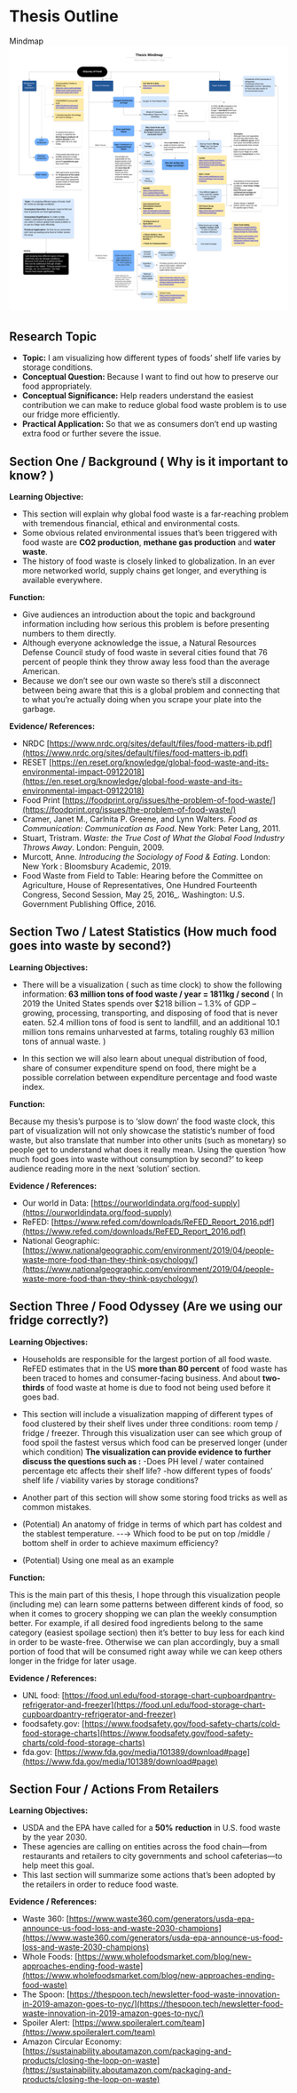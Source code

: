 # Thesis Outline

Mindmap
![](mindmap.png)


## **Research Topic**

-   **Topic:** I am visualizing how different types of foods’ shelf life varies by storage conditions.
-   **Conceptual Question:** Because I want to find out how to preserve our food appropriately.
-   **Conceptual Significance:** Help readers understand the easiest contribution we can make to reduce global food waste problem is to use our fridge more efficiently.
-   **Practical Application:** So that we as consumers don’t end up wasting extra food or further severe the issue.


## **Section One / Background ( Why is it important to know? )**

**Learning Objective:**

-   This section will explain why global food waste is a far-reaching problem with tremendous financial, ethical and environmental costs.
-   Some obvious related environmental issues that’s been triggered with food waste are **CO2 production**, **methane gas production** and **water waste**.
-   The history of food waste is closely linked to globalization. In an ever more networked world, supply chains get longer, and everything is available everywhere.

**Function:**

-   Give audiences an introduction about the topic and background information including how serious this problem is before presenting numbers to them directly.
-   Although everyone acknowledge the issue, a Natural Resources Defense Council study of food waste in several cities found that 76 percent of people think they throw away less food than the average American.
-   Because we don’t see our own waste so there’s still a disconnect between being aware that this is a global problem and connecting that to what you’re actually doing when you scrape your plate into the garbage.


**Evidence/ References:**

-   NRDC [https://www.nrdc.org/sites/default/files/food-matters-ib.pdf](https://www.nrdc.org/sites/default/files/food-matters-ib.pdf)
-   RESET [https://en.reset.org/knowledge/global-food-waste-and-its-environmental-impact-09122018](https://en.reset.org/knowledge/global-food-waste-and-its-environmental-impact-09122018)
-   Food Print [https://foodprint.org/issues/the-problem-of-food-waste/](https://foodprint.org/issues/the-problem-of-food-waste/)
-   Cramer, Janet M., Carlnita P. Greene, and Lynn Walters. _Food as Communication: Communication as Food_. New York: Peter Lang, 2011.
-   Stuart, Tristram. _Waste: the True Cost of What the Global Food Industry Throws Away_. London: Penguin, 2009.
-   Murcott, Anne. _Introducing the Sociology of Food & Eating_. London: New York : Bloomsbury Academic, 2019.
-   Food Waste from Field to Table: Hearing before the Committee on Agriculture, House of Representatives, One Hundred Fourteenth Congress, Second Session, May 25, 2016_. Washington: U.S. Government Publishing Office, 2016.


## **Section Two / Latest Statistics (How much food goes into waste by second?)**

**Learning Objectives:**

-   There will be a visualization ( such as time clock) to show the following information:
**63 million tons of food waste / year = 1811kg / second**
( In 2019 the United States spends over $218 billion – 1.3% of GDP – growing, processing, transporting, and disposing of food that is never eaten. 52.4 million tons of food is sent to landfill, and an additional 10.1 million tons remains unharvested at farms, totaling roughly 63 million tons of annual waste. )

-   In this section we will also learn about unequal distribution of food, share of consumer expenditure spend on food, there might be a possible correlation between expenditure percentage and food waste index.


**Function:**

Because my thesis’s purpose is to  ‘slow down’ the food waste clock, this part of visualization will not only showcase the statistic’s number of food waste, but also translate that number into other units  (such as monetary) so people get to understand what does it really mean. Using the question  ‘how much food goes into waste without consumption by second?’ to keep audience reading more in the next  ‘solution’ section.

 
**Evidence / References:**

-   Our world in Data: [https://ourworldindata.org/food-supply](https://ourworldindata.org/food-supply)
-   ReFED: [https://www.refed.com/downloads/ReFED_Report_2016.pdf](https://www.refed.com/downloads/ReFED_Report_2016.pdf)
-   National Geographic: [https://www.nationalgeographic.com/environment/2019/04/people-waste-more-food-than-they-think-psychology/](https://www.nationalgeographic.com/environment/2019/04/people-waste-more-food-than-they-think-psychology/)


## **Section Three / Food Odyssey (Are we using our fridge correctly?)**

**Learning Objectives:**

-   Households are responsible for the largest portion of all food waste. ReFED estimates that in the US **more than 80 percent** of food waste has been traced to homes and consumer-facing business. And about **two-thirds** of food waste at home is due to food not being used before it goes bad.
-   This section will include a visualization mapping of different types of food clustered by their shelf lives under three conditions: room temp / fridge / freezer. Through this visualization user can see which group of food spoil the fastest versus which food can be preserved longer  (under which condition)
**The visualization can provide evidence to further discuss the questions  such as :**
-Does PH level / water contained percentage etc affects their shelf life?
-how different types of foods’ shelf life / viability varies by storage conditions?

-   Another part of this section will show some storing food tricks as well as common mistakes.
-   (Potential) An anatomy of fridge in terms of which part has coldest and the stablest temperature.  --→ Which food to be put on top /middle / bottom shelf in order to achieve maximum efficiency?
-   (Potential) Using one meal as an example

**Function:**

This is the main part of this thesis, I hope through this visualization people  (including me) can learn some patterns between different kinds of food, so when it comes to grocery shopping we can plan the weekly consumption better. For example, if all desired food ingredients belong to the same category  (easiest spoilage section) then it’s better to buy less for each kind in order to be waste-free. Otherwise we can plan accordingly, buy a small portion of food that will be consumed right away while we can keep others longer in the fridge for later usage.

 
**Evidence / References:**

-   UNL food: [https://food.unl.edu/food-storage-chart-cupboardpantry-refrigerator-and-freezer](https://food.unl.edu/food-storage-chart-cupboardpantry-refrigerator-and-freezer)
-   foodsafety.gov: [https://www.foodsafety.gov/food-safety-charts/cold-food-storage-charts](https://www.foodsafety.gov/food-safety-charts/cold-food-storage-charts)
-   fda.gov: [https://www.fda.gov/media/101389/download#page](https://www.fda.gov/media/101389/download#page)


## **Section Four / Actions From Retailers**

**Learning Objectives:**

-   USDA and the EPA have called for a **50%**  **reduction** in U.S. food waste by the year 2030.
-   These agencies are calling on entities across the food chain—from restaurants and retailers to city governments and school cafeterias—to help meet this goal.
-   This last section will summarize some actions that’s been adopted by the retailers in order to reduce food waste.


**Evidence / References:**

-   Waste 360: [https://www.waste360.com/generators/usda-epa-announce-us-food-loss-and-waste-2030-champions](https://www.waste360.com/generators/usda-epa-announce-us-food-loss-and-waste-2030-champions)
-   Whole Foods: [https://www.wholefoodsmarket.com/blog/new-approaches-ending-food-waste](https://www.wholefoodsmarket.com/blog/new-approaches-ending-food-waste)
-   The Spoon: [https://thespoon.tech/newsletter-food-waste-innovation-in-2019-amazon-goes-to-nyc/](https://thespoon.tech/newsletter-food-waste-innovation-in-2019-amazon-goes-to-nyc/)
-   Spoiler Alert: [https://www.spoileralert.com/team](https://www.spoileralert.com/team)
-   Amazon Circular Economy: [https://sustainability.aboutamazon.com/packaging-and-products/closing-the-loop-on-waste](https://sustainability.aboutamazon.com/packaging-and-products/closing-the-loop-on-waste)
